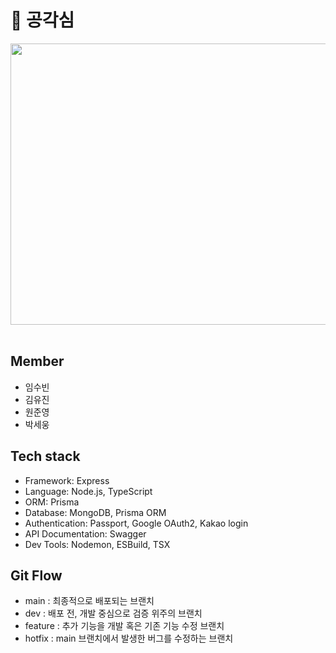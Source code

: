 # 🔔 공각심 
<img src="https://github.com/user-attachments/assets/81bbb2fa-eafd-4689-b84e-42a9b819c13a" width="800" height="450"/>

<br/>
<br/>

## Member
- 임수빈
- 김유진
- 원준영
- 박세웅

## Tech stack
- Framework: Express
- Language: Node.js, TypeScript
- ORM: Prisma
- Database: MongoDB, Prisma ORM
- Authentication: Passport, Google OAuth2, Kakao login
- API Documentation: Swagger
- Dev Tools: Nodemon, ESBuild, TSX

## Git Flow
- main : 최종적으로 배포되는 브랜치
- dev : 배포 전, 개발 중심으로 검증 위주의 브랜치
- feature : 추가 기능을 개발 혹은 기존 기능 수정 브랜치
- hotfix : main 브랜치에서 발생한 버그를 수정하는 브랜치

